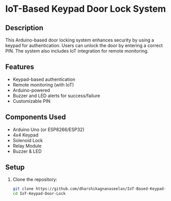 # IoT-Based Keypad Door Lock System

## Description
This Arduino-based door locking system enhances security by using a keypad for authentication. Users can unlock the door by entering a correct PIN. The system also includes IoT integration for remote monitoring.

## Features
- Keypad-based authentication
- Remote monitoring (with IoT)
- Arduino-powered
- Buzzer and LED alerts for success/failure
- Customizable PIN

## Components Used
- Arduino Uno (or ESP8266/ESP32)
- 4x4 Keypad
- Solenoid Lock
- Relay Module
- Buzzer & LED

## Setup
1. Clone the repository:
   ```sh
   git clone https://github.com/dharshikagnanaseelan/IoT-Based-Keypad-Door-Lock-System.git
   cd IoT-Keypad-Door-Lock
